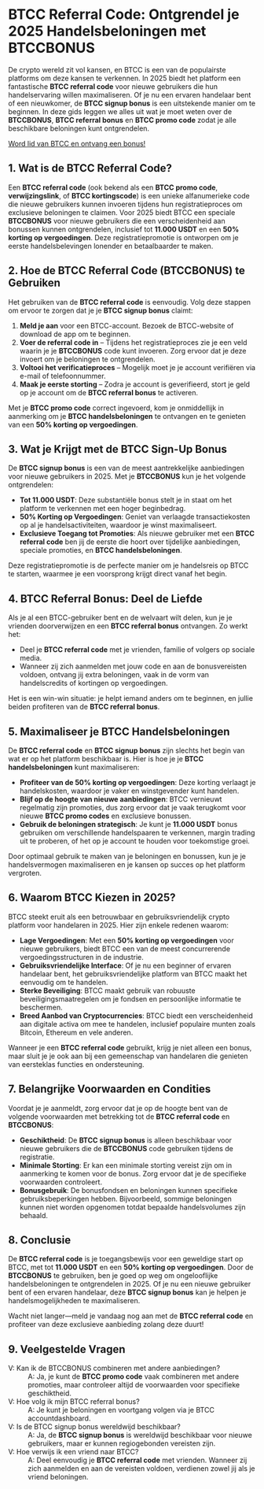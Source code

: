 <h1>BTCC Referral Code: Ontgrendel je 2025 Handelsbeloningen met BTCCBONUS</h1>
        </header>

<section>
          <p>De crypto wereld zit vol kansen, en BTCC is een van de populairste platforms om deze kansen te verkennen. In 2025 biedt het platform een fantastische <strong>BTCC referral code</strong> voor nieuwe gebruikers die hun handelservaring willen maximaliseren. Of je nu een ervaren handelaar bent of een nieuwkomer, de <strong>BTCC signup bonus</strong> is een uitstekende manier om te beginnen. In deze gids leggen we alles uit wat je moet weten over de <strong>BTCCBONUS</strong>, <strong>BTCC referral bonus</strong> en <strong>BTCC promo code</strong> zodat je alle beschikbare beloningen kunt ontgrendelen.</p>
      </section>
<a href="https://partner.btcc.com/us/c/BTCCBONUS/9303" target="_blank">Word lid van BTCC en ontvang een bonus!</a>

  <section>
    <h2>1. Wat is de BTCC Referral Code?</h2>
            <p>Een <strong>BTCC referral code</strong> (ook bekend als een <strong>BTCC promo code</strong>, <strong>verwijzingslink</strong>, of <strong>BTCC kortingscode</strong>) is een unieke alfanumerieke code die nieuwe gebruikers kunnen invoeren tijdens hun registratieproces om exclusieve beloningen te claimen. Voor 2025 biedt BTCC een speciale <strong>BTCCBONUS</strong> voor nieuwe gebruikers die een verscheidenheid aan bonussen kunnen ontgrendelen, inclusief tot <strong>11.000 USDT</strong> en een <strong>50% korting op vergoedingen</strong>. Deze registratiepromotie is ontworpen om je eerste handelsbelevingen lonender en betaalbaarder te maken.</p>
        </section>

<section>
<h2>2. Hoe de BTCC Referral Code (BTCCBONUS) te Gebruiken</h2>
            <p>Het gebruiken van de <strong>BTCC referral code</strong> is eenvoudig. Volg deze stappen om ervoor te zorgen dat je je <strong>BTCC signup bonus</strong> claimt:</p>
            <ol>
                <li><strong>Meld je aan</strong> voor een BTCC-account. Bezoek de BTCC-website of download de app om te beginnen.</li>
                <li><strong>Voer de referral code in</strong> – Tijdens het registratieproces zie je een veld waarin je je <strong>BTCCBONUS</strong> code kunt invoeren. Zorg ervoor dat je deze invoert om je beloningen te ontgrendelen.</li>
                <li><strong>Voltooi het verificatieproces</strong> – Mogelijk moet je je account verifiëren via e-mail of telefoonnummer.</li>
                <li><strong>Maak je eerste storting</strong> – Zodra je account is geverifieerd, stort je geld op je account om de <strong>BTCC referral bonus</strong> te activeren.</li>
            </ol>
            <p>Met je <strong>BTCC promo code</strong> correct ingevoerd, kom je onmiddellijk in aanmerking om je <strong>BTCC handelsbeloningen</strong> te ontvangen en te genieten van een <strong>50% korting op vergoedingen</strong>.</p>
        </section>

  <section>
    <h2>3. Wat je Krijgt met de BTCC Sign-Up Bonus</h2>
            <p>De <strong>BTCC signup bonus</strong> is een van de meest aantrekkelijke aanbiedingen voor nieuwe gebruikers in 2025. Met je <strong>BTCCBONUS</strong> kun je het volgende ontgrendelen:</p>
            <ul>
                <li><strong>Tot 11.000 USDT</strong>: Deze substantiële bonus stelt je in staat om het platform te verkennen met een hoger beginbedrag.</li>
                <li><strong>50% Korting op Vergoedingen</strong>: Geniet van verlaagde transactiekosten op al je handelsactiviteiten, waardoor je winst maximaliseert.</li>
                <li><strong>Exclusieve Toegang tot Promoties</strong>: Als nieuwe gebruiker met een <strong>BTCC referral code</strong> ben jij de eerste die hoort over tijdelijke aanbiedingen, speciale promoties, en <strong>BTCC handelsbeloningen</strong>.</li>
            </ul>
            <p>Deze registratiepromotie is de perfecte manier om je handelsreis op BTCC te starten, waarmee je een voorsprong krijgt direct vanaf het begin.</p>
        </section>

<section>
      <h2>4. BTCC Referral Bonus: Deel de Liefde</h2>
            <p>Als je al een BTCC-gebruiker bent en de welvaart wilt delen, kun je je vrienden doorverwijzen en een <strong>BTCC referral bonus</strong> ontvangen. Zo werkt het:</p>
            <ul>
                <li>Deel je <strong>BTCC referral code</strong> met je vrienden, familie of volgers op sociale media.</li>
                <li>Wanneer zij zich aanmelden met jouw code en aan de bonusvereisten voldoen, ontvang jij extra beloningen, vaak in de vorm van handelscredits of kortingen op vergoedingen.</li>
            </ul>
          <p>Het is een win-win situatie: je helpt iemand anders om te beginnen, en jullie beiden profiteren van de <strong>BTCC referral bonus</strong>.</p>
        </section>

<section>
            <h2>5. Maximaliseer je BTCC Handelsbeloningen</h2>
            <p>De <strong>BTCC referral code</strong> en <strong>BTCC signup bonus</strong> zijn slechts het begin van wat er op het platform beschikbaar is. Hier is hoe je je <strong>BTCC handelsbeloningen</strong> kunt maximaliseren:</p>
            <ul>
                <li><strong>Profiteer van de 50% korting op vergoedingen</strong>: Deze korting verlaagt je handelskosten, waardoor je vaker en winstgevender kunt handelen.</li>
                <li><strong>Blijf op de hoogte van nieuwe aanbiedingen</strong>: BTCC vernieuwt regelmatig zijn promoties, dus zorg ervoor dat je vaak terugkomt voor nieuwe <strong>BTCC promo codes</strong> en exclusieve bonussen.</li>
                <li><strong>Gebruik de beloningen strategisch</strong>: Je kunt je <strong>11.000 USDT</strong> bonus gebruiken om verschillende handelspaaren te verkennen, margin trading uit te proberen, of het op je account te houden voor toekomstige groei.</li>
            </ul>
            <p>Door optimaal gebruik te maken van je beloningen en bonussen, kun je je handelsvermogen maximaliseren en je kansen op succes op het platform vergroten.</p>
        </section>

  <section>
            <h2>6. Waarom BTCC Kiezen in 2025?</h2>
            <p>BTCC steekt eruit als een betrouwbaar en gebruiksvriendelijk crypto platform voor handelaren in 2025. Hier zijn enkele redenen waarom:</p>
            <ul>
                <li><strong>Lage Vergoedingen</strong>: Met een <strong>50% korting op vergoedingen</strong> voor nieuwe gebruikers, biedt BTCC een van de meest concurrerende vergoedingsstructuren in de industrie.</li>
                <li><strong>Gebruiksvriendelijke Interface</strong>: Of je nu een beginner of ervaren handelaar bent, het gebruiksvriendelijke platform van BTCC maakt het eenvoudig om te handelen.</li>
                <li><strong>Sterke Beveiliging</strong>: BTCC maakt gebruik van robuuste beveiligingsmaatregelen om je fondsen en persoonlijke informatie te beschermen.</li>
                <li><strong>Breed Aanbod van Cryptocurrencies</strong>: BTCC biedt een verscheidenheid aan digitale activa om mee te handelen, inclusief populaire munten zoals Bitcoin, Ethereum en vele anderen.</li>
            </ul>
            <p>Wanneer je een <strong>BTCC referral code</strong> gebruikt, krijg je niet alleen een bonus, maar sluit je je ook aan bij een gemeenschap van handelaren die genieten van eersteklas functies en ondersteuning.</p>
        </section>

<section>
  <h2>7. Belangrijke Voorwaarden en Condities</h2>
          <p>Voordat je je aanmeldt, zorg ervoor dat je op de hoogte bent van de volgende voorwaarden met betrekking tot de <strong>BTCC referral code</strong> en <strong>BTCCBONUS</strong>:</p>
            <ul>
              <li><strong>Geschiktheid</strong>: De <strong>BTCC signup bonus</strong> is alleen beschikbaar voor nieuwe gebruikers die de <strong>BTCCBONUS</strong> code gebruiken tijdens de registratie.</li>
              <li><strong>Minimale Storting</strong>: Er kan een minimale storting vereist zijn om in aanmerking te komen voor de bonus. Zorg ervoor dat je de specifieke voorwaarden controleert.</li>
              <li><strong>Bonusgebruik</strong>: De bonusfondsen en beloningen kunnen specifieke gebruiksbeperkingen hebben. Bijvoorbeeld, sommige beloningen kunnen niet worden opgenomen totdat bepaalde handelsvolumes zijn behaald.</li>
            </ul>
        </section>

  <section>
            <h2>8. Conclusie</h2>
            <p>De <strong>BTCC referral code</strong> is je toegangsbewijs voor een geweldige start op BTCC, met tot <strong>11.000 USDT</strong> en een <strong>50% korting op vergoedingen</strong>. Door de <strong>BTCCBONUS</strong> te gebruiken, ben je goed op weg om ongelooflijke handelsbeloningen te ontgrendelen in 2025. Of je nu een nieuwe gebruiker bent of een ervaren handelaar, deze <strong>BTCC signup bonus</strong> kan je helpen je handelsmogelijkheden te maximaliseren.</p>
            <p>Wacht niet langer—meld je vandaag nog aan met de <strong>BTCC referral code</strong> en profiteer van deze exclusieve aanbieding zolang deze duurt!</p>
      </section>

  <section>
    <h2>9. Veelgestelde Vragen</h2>
            <dl>
                <dt>V: Kan ik de BTCCBONUS combineren met andere aanbiedingen?</dt>
                <dd>A: Ja, je kunt de <strong>BTCC promo code</strong> vaak combineren met andere promoties, maar controleer altijd de voorwaarden voor specifieke geschiktheid.</dd>
                <dt>V: Hoe volg ik mijn BTCC referral bonus?</dt>
                <dd>A: Je kunt je beloningen en voortgang volgen via je BTCC accountdashboard.</dd>
                <dt>V: Is de BTCC signup bonus wereldwijd beschikbaar?</dt>
                <dd>A: Ja, de <strong>BTCC signup bonus</strong> is wereldwijd beschikbaar voor nieuwe gebruikers, maar er kunnen regiogebonden vereisten zijn.</dd>
                <dt>V: Hoe verwijs ik een vriend naar BTCC?</dt>
                <dd>A: Deel eenvoudig je <strong>BTCC referral code</strong> met vrienden. Wanneer zij zich aanmelden en aan de vereisten voldoen, verdienen zowel jij als je vriend beloningen.</dd>
            </dl>
        </section>
    </article>
</body>
</html>
